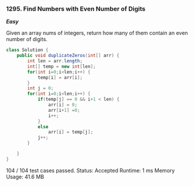 ### 1295. Find Numbers with Even Number of Digits

***Easy***

Given an array nums of integers, return how many of them contain an even number of digits.

```Java
class Solution {
    public void duplicateZeros(int[] arr) {
        int len = arr.length;
        int[] temp = new int[len];
        for(int i=0;i<len;i++) {
            temp[i] = arr[i];
        }
        int j = 0;
        for(int i=0;i<len;i++) {
            if(temp[j] == 0 && i+1 < len) {
                arr[i] = 0;
                arr[i+1] =0;
                i++;
            }
            else 
                arr[i] = temp[j];
            j++;
        }

    }
}
```

104 / 104 test cases passed.
Status: Accepted
Runtime: 1 ms
Memory Usage: 41.6 MB
